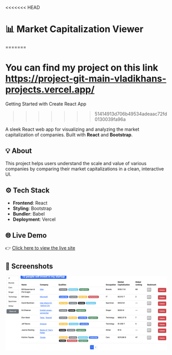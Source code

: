 <<<<<<< HEAD
# 📊 Market Capitalization Viewer
=======
# You can find my project on this link https://project-git-main-vladikhans-projects.vercel.app/
Getting Started with Create React App
>>>>>>> 51414913d706b49534adeaac72fd0130039fa96a

A sleek React web app for visualizing and analyzing the market capitalization of companies. Built with **React** and **Bootstrap**.

## 💡 About

This project helps users understand the scale and value of various companies by comparing their market capitalizations in a clean, interactive UI.

## ⚙️ Tech Stack

- **Frontend**: React
- **Styling**: Bootstrap
- **Bundler**: Babel
- **Deployment**: Vercel

## 🌐 Live Demo

👉 [Click here to view the live site](hhttps://project-git-main-vladikhans-projects.vercel.app/)

## 📸 Screenshots

![Home Page](./public/homepage.png)
